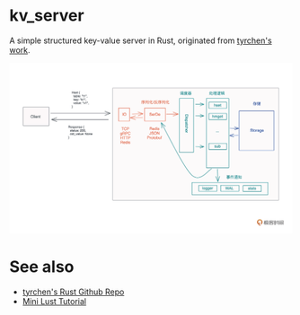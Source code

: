 # kv_server
A simple structured key-value server in Rust, originated from [tyrchen's work](https://github.com/tyrchen/geektime-rust/tree/master/26_kv).

![server structure](./img/rfc793.webp)

# See also
- [tyrchen's Rust Github Repo](https://github.com/tyrchen/geektime-rust)
- [Mini Lust Tutorial](https://github.com/mini-lust/tutorials)